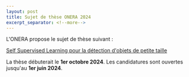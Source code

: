 ```yaml
---
layout: post
title: Sujet de thèse ONERA 2024
excerpt_separator: <!--more-->
---
```


L'ONERA propose le sujet de thèse suivant  :

[Self Supervised Learning pour la détection d'objets de petite taille](/files/jobs/DOTA-2024_thèse_SLefebvre2_draft.pdf)

La thèse débuterait le **1er octobre 2024**.
Les candidatures sont ouvertes jusqu'au **1er juin 2024**.
